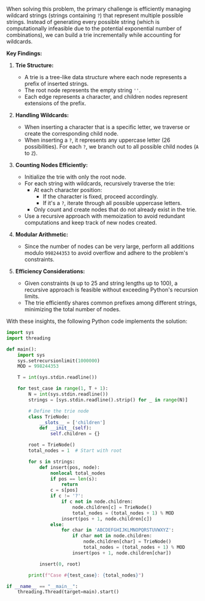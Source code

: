 When solving this problem, the primary challenge is efficiently managing wildcard strings (strings containing `?`) that represent multiple possible strings. Instead of generating every possible string (which is computationally infeasible due to the potential exponential number of combinations), we can build a trie incrementally while accounting for wildcards.

**Key Findings:**

1. **Trie Structure:** 
   - A trie is a tree-like data structure where each node represents a prefix of inserted strings.
   - The root node represents the empty string `''`.
   - Each edge represents a character, and children nodes represent extensions of the prefix.

2. **Handling Wildcards:**
   - When inserting a character that is a specific letter, we traverse or create the corresponding child node.
   - When inserting a `?`, it represents any uppercase letter (26 possibilities). For each `?`, we branch out to all possible child nodes (`A` to `Z`).

3. **Counting Nodes Efficiently:**
   - Initialize the trie with only the root node.
   - For each string with wildcards, recursively traverse the trie:
     - At each character position:
       - If the character is fixed, proceed accordingly.
       - If it's a `?`, iterate through all possible uppercase letters.
     - Only count and create nodes that do not already exist in the trie.
   - Use a recursive approach with memoization to avoid redundant computations and keep track of new nodes created.

4. **Modular Arithmetic:**
   - Since the number of nodes can be very large, perform all additions modulo `998244353` to avoid overflow and adhere to the problem's constraints.

5. **Efficiency Considerations:**
   - Given constraints (`N` up to 25 and string lengths up to 100), a recursive approach is feasible without exceeding Python's recursion limits.
   - The trie efficiently shares common prefixes among different strings, minimizing the total number of nodes.

With these insights, the following Python code implements the solution:

```python
import sys
import threading

def main():
    import sys
    sys.setrecursionlimit(1000000)
    MOD = 998244353

    T = int(sys.stdin.readline())

    for test_case in range(1, T + 1):
        N = int(sys.stdin.readline())
        strings = [sys.stdin.readline().strip() for _ in range(N)]

        # Define the trie node
        class TrieNode:
            __slots__ = ['children']
            def __init__(self):
                self.children = {}

        root = TrieNode()
        total_nodes = 1  # Start with root

        for s in strings:
            def insert(pos, node):
                nonlocal total_nodes
                if pos == len(s):
                    return
                c = s[pos]
                if c != '?':
                    if c not in node.children:
                        node.children[c] = TrieNode()
                        total_nodes = (total_nodes + 1) % MOD
                    insert(pos + 1, node.children[c])
                else:
                    for char in 'ABCDEFGHIJKLMNOPQRSTUVWXYZ':
                        if char not in node.children:
                            node.children[char] = TrieNode()
                            total_nodes = (total_nodes + 1) % MOD
                        insert(pos + 1, node.children[char])

            insert(0, root)

        print(f"Case #{test_case}: {total_nodes}")

if __name__ == "__main__":
    threading.Thread(target=main).start()
```